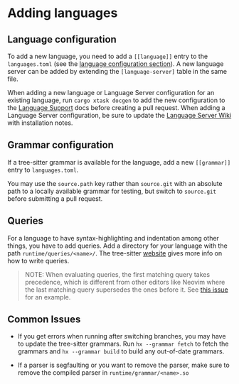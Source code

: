 # Adding languages

## Language configuration

To add a new language, you need to add a `[[language]]` entry to the
`languages.toml` (see the [language configuration section]).
A new language server can be added by extending the `[language-server]` table in the same file.

When adding a new language or Language Server configuration for an existing
language, run `cargo xtask docgen` to add the new configuration to the
[Language Support][lang-support] docs before creating a pull request.
When adding a Language Server configuration, be sure to update the
[Language Server Wiki][install-lsp-wiki] with installation notes.

## Grammar configuration

If a tree-sitter grammar is available for the language, add a new `[[grammar]]`
entry to `languages.toml`.

You may use the `source.path` key rather than `source.git` with an absolute path
to a locally available grammar for testing, but switch to `source.git` before
submitting a pull request.

## Queries

For a language to have syntax-highlighting and indentation among
other things, you have to add queries. Add a directory for your
language with the path `runtime/queries/<name>/`. The tree-sitter
[website](https://tree-sitter.github.io/tree-sitter/syntax-highlighting#queries)
gives more info on how to write queries.

> NOTE: When evaluating queries, the first matching query takes
precedence, which is different from other editors like Neovim where
the last matching query supersedes the ones before it. See
[this issue][neovim-query-precedence] for an example.

## Common Issues

- If you get errors when running after switching branches, you may have to update the tree-sitter grammars. Run `hx --grammar fetch` to fetch the grammars and `hx --grammar build` to build any out-of-date grammars.

- If a parser is segfaulting or you want to remove the parser, make sure to remove the compiled parser in `runtime/grammar/<name>.so`

[language configuration section]: ../languages.md
[neovim-query-precedence]: https://github.com/helix-editor/helix/pull/1170#issuecomment-997294090
[install-lsp-wiki]: https://github.com/helix-editor/helix/wiki/How-to-install-the-default-language-servers
[lang-support]: ../lang-support.md
